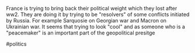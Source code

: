 France is trying to bring back their political weight which they lost after ww2. They are doing it by trying to be "resolvers" of some conflicts initiated by Russia. For example Sarquosie on Georgian war and Macron on Ukrainian war.
It seems that trying to look "cool" and as someone who is a "peacemaker" is an important part of the geopolitical presitge

#politics